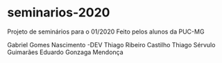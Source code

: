 # seminarios-2020

Projeto de seminários para o 01/2020
Feito pelos alunos da PUC-MG

Gabriel Gomes Nascimento -DEV
Thiago Ribeiro Castilho
Thiago Sérvulo Guimarães
Eduardo Gonzaga Mendonça
